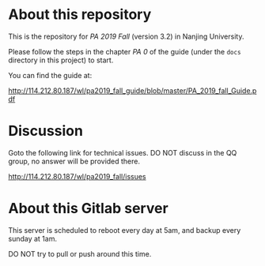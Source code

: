 # About this repository

This is the repository for *PA 2019 Fall* (version 3.2) in Nanjing University.

Please follow the steps in the chapter *PA 0* of the guide (under the `docs` directory in this project) to start.

You can find the guide at:

http://114.212.80.187/wl/pa2019_fall_guide/blob/master/PA_2019_fall_Guide.pdf

# Discussion

Goto the following link for technical issues. DO NOT discuss in the QQ group, no answer will be provided there.

http://114.212.80.187/wl/pa2019_fall/issues

# About this Gitlab server

This server is scheduled to reboot every day at 5am, and backup every sunday at 1am. 

DO NOT try to pull or push around this time.
